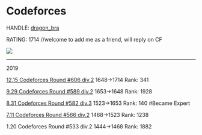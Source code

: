 # Codeforces

HANDLE: [dragon_bra](https://codeforces.com/profile/dragon_bra) 

RATING: 1714  //welcome to add me as a friend, will reply on CF

![](H:\GitHub\Codeforces\Ratings\Rd.606.png)

---

2019

[12.15 Codeforces Round #606 div.2](https://github.com/dragonbra/Codeforces/tree/master/Codeforces%20Round%20%23606%20div.2)	1648→1714	Rank: 341

[9.29 Codeforces Round #589 div.2](https://github.com/dragonbra/Codeforces/tree/master/Codeforces%20Round%20%23589%20div.2)	1653→1648	Rank: 1928

[8.31 Codeforces Round #582 div.3](https://github.com/dragonbra/Codeforces/tree/master/Codeforces%20Round%20%23582%20div.3)	1523→1653	Rank: 140	#Became Expert

[7.11 Codeforces Round #566 div.2](https://github.com/dragonbra/Codeforces/tree/master/Codeforces%20Round%20%23566%20div.2)	1468→1523	Rank: 1238

1.20 Codeforces Round #533 div.2	1444→1468	Rank: 1882